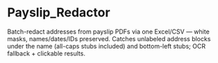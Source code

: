 # Payslip_Redactor
Batch-redact addresses from payslip PDFs via one Excel/CSV — white masks, names/dates/IDs preserved. Catches unlabeled address blocks under the name (all-caps stubs included) and bottom-left stubs; OCR fallback + clickable results.
